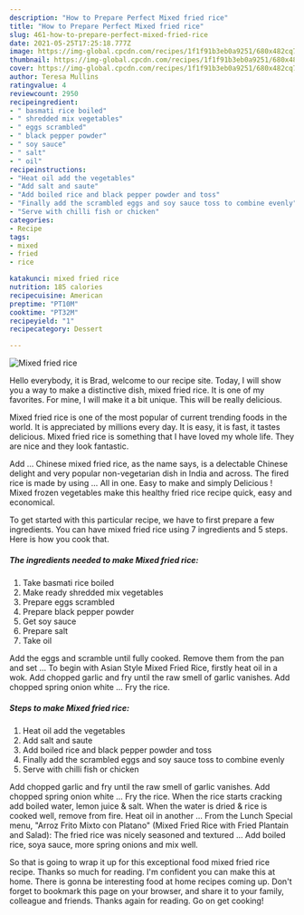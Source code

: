 ```yaml
---
description: "How to Prepare Perfect Mixed fried rice"
title: "How to Prepare Perfect Mixed fried rice"
slug: 461-how-to-prepare-perfect-mixed-fried-rice
date: 2021-05-25T17:25:18.777Z
image: https://img-global.cpcdn.com/recipes/1f1f91b3eb0a9251/680x482cq70/mixed-fried-rice-recipe-main-photo.jpg
thumbnail: https://img-global.cpcdn.com/recipes/1f1f91b3eb0a9251/680x482cq70/mixed-fried-rice-recipe-main-photo.jpg
cover: https://img-global.cpcdn.com/recipes/1f1f91b3eb0a9251/680x482cq70/mixed-fried-rice-recipe-main-photo.jpg
author: Teresa Mullins
ratingvalue: 4
reviewcount: 2950
recipeingredient:
- " basmati rice boiled"
- " shredded mix vegetables"
- " eggs scrambled"
- " black pepper powder"
- " soy sauce"
- " salt"
- " oil"
recipeinstructions:
- "Heat oil add the vegetables"
- "Add salt and saute"
- "Add boiled rice and black pepper powder and toss"
- "Finally add the scrambled eggs and soy sauce toss to combine evenly"
- "Serve with chilli fish or chicken"
categories:
- Recipe
tags:
- mixed
- fried
- rice

katakunci: mixed fried rice 
nutrition: 185 calories
recipecuisine: American
preptime: "PT10M"
cooktime: "PT32M"
recipeyield: "1"
recipecategory: Dessert

---
```



![Mixed fried rice](https://img-global.cpcdn.com/recipes/1f1f91b3eb0a9251/680x482cq70/mixed-fried-rice-recipe-main-photo.jpg)

Hello everybody, it is Brad, welcome to our recipe site. Today, I will show you a way to make a distinctive dish, mixed fried rice. It is one of my favorites. For mine, I will make it a bit unique. This will be really delicious.

Mixed fried rice is one of the most popular of current trending foods in the world. It is appreciated by millions every day. It is easy, it is fast, it tastes delicious. Mixed fried rice is something that I have loved my whole life. They are nice and they look fantastic.

Add … Chinese mixed fried rice, as the name says, is a delectable Chinese delight and very popular non-vegetarian dish in India and across. The fired rice is made by using … All in one. Easy to make and simply Delicious ! Mixed frozen vegetables make this healthy fried rice recipe quick, easy and economical.


To get started with this particular recipe, we have to first prepare a few ingredients. You can have mixed fried rice using 7 ingredients and 5 steps. Here is how you cook that.

<!--inarticleads1-->

##### The ingredients needed to make Mixed fried rice:

1. Take  basmati rice boiled
1. Make ready  shredded mix vegetables
1. Prepare  eggs scrambled
1. Prepare  black pepper powder
1. Get  soy sauce
1. Prepare  salt
1. Take  oil


Add the eggs and scramble until fully cooked. Remove them from the pan and set … To begin with Asian Style Mixed Fried Rice, firstly heat oil in a wok. Add chopped garlic and fry until the raw smell of garlic vanishes. Add chopped spring onion white … Fry the rice. 

<!--inarticleads2-->

##### Steps to make Mixed fried rice:

1. Heat oil add the vegetables
1. Add salt and saute
1. Add boiled rice and black pepper powder and toss
1. Finally add the scrambled eggs and soy sauce toss to combine evenly
1. Serve with chilli fish or chicken


Add chopped garlic and fry until the raw smell of garlic vanishes. Add chopped spring onion white … Fry the rice. When the rice starts cracking add boiled water, lemon juice &amp; salt. When the water is dried &amp; rice is cooked well, remove from fire. Heat oil in another … From the Lunch Special menu, &#34;Arroz Frito Mixto con Platano&#34; (Mixed Fried Rice with Fried Plantain and Salad): The fried rice was nicely seasoned and textured … Add boiled rice, soya sauce, more spring onions and mix well. 

So that is going to wrap it up for this exceptional food mixed fried rice recipe. Thanks so much for reading. I'm confident you can make this at home. There is gonna be interesting food at home recipes coming up. Don't forget to bookmark this page on your browser, and share it to your family, colleague and friends. Thanks again for reading. Go on get cooking!

